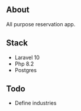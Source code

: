## About

All purpose reservation app.

## Stack

- Laravel 10
- Php 8.2
- Postgres

## Todo

- Define industries